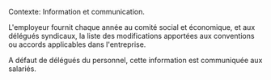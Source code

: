 Contexte: Information et communication.

L'employeur fournit chaque année au comité social et économique, et aux délégués syndicaux, la liste des modifications apportées aux conventions ou accords applicables dans l'entreprise.

A défaut de délégués du personnel, cette information est communiquée aux salariés.